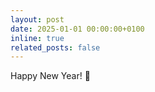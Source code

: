 ```yaml
---
layout: post
date: 2025-01-01 00:00:00+0100
inline: true
related_posts: false
---
```


Happy New Year! :champagne:
